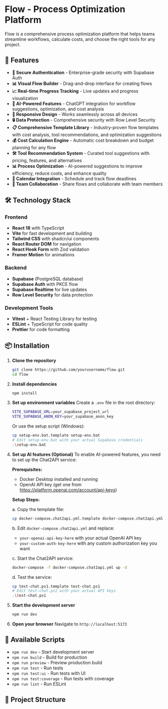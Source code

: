 # Flow - Process Optimization Platform

<!-- Updated for Vercel deployment with environment variables -->
<!-- Fixed Supabase URL format -->

Flow is a comprehensive process optimization platform that helps teams streamline workflows, calculate costs, and choose the right tools for any project.

## 🚀 Features

- **🔐 Secure Authentication** - Enterprise-grade security with Supabase Auth
- **📊 Visual Flow Builder** - Drag-and-drop interface for creating flows
- **📈 Real-time Progress Tracking** - Live updates and progress visualization
- **🤖 AI-Powered Features** - ChatGPT integration for workflow suggestions, optimization, and cost analysis
- **📱 Responsive Design** - Works seamlessly across all devices
- **🔒 Data Protection** - Comprehensive security with Row Level Security
- **📋 Comprehensive Template Library** - Industry-proven flow templates with cost analysis, tool recommendations, and optimization suggestions
- **💰 Cost Calculation Engine** - Automatic cost breakdown and budget planning for any flow
- **🛠️ Tool Recommendation System** - Curated tool suggestions with pricing, features, and alternatives
- **📊 Process Optimization** - AI-powered suggestions to improve efficiency, reduce costs, and enhance quality
- **📅 Calendar Integration** - Schedule and track flow deadlines
- **👥 Team Collaboration** - Share flows and collaborate with team members

## 🛠️ Technology Stack

### Frontend
- **React 18** with TypeScript
- **Vite** for fast development and building
- **Tailwind CSS** with shadcn/ui components
- **React Router DOM** for navigation
- **React Hook Form** with Zod validation
- **Framer Motion** for animations

### Backend
- **Supabase** (PostgreSQL database)
- **Supabase Auth** with PKCE flow
- **Supabase Realtime** for live updates
- **Row Level Security** for data protection

### Development Tools
- **Vitest** + React Testing Library for testing
- **ESLint** + TypeScript for code quality
- **Prettier** for code formatting

## 📦 Installation

1. **Clone the repository**
   ```bash
   git clone https://github.com/yourusername/flow.git
   cd flow
   ```

2. **Install dependencies**
   ```bash
   npm install
   ```

3. **Set up environment variables**
   Create a `.env` file in the root directory:
   ```bash
   VITE_SUPABASE_URL=your_supabase_project_url
   VITE_SUPABASE_ANON_KEY=your_supabase_anon_key
   ```
   
   Or use the setup script (Windows):
   ```bash
   cp setup-env.bat.template setup-env.bat
   # Edit setup-env.bat with your actual Supabase credentials
   .\setup-env.bat
   ```

4. **Set up AI features (Optional)**
   To enable AI-powered features, you need to set up the Chat2API service:
   
   **Prerequisites:**
   - Docker Desktop installed and running
   - OpenAI API key (get one from https://platform.openai.com/account/api-keys)
   
   **Setup Steps:**
   
   a. Copy the template file:
   ```bash
   cp docker-compose.chat2api.yml.template docker-compose.chat2api.yml
   ```
   
   b. Edit `docker-compose.chat2api.yml` and replace:
   - `your-openai-api-key-here` with your actual OpenAI API key
   - `your-custom-auth-key-here` with any custom authorization key you want
   
   c. Start the Chat2API service:
   ```bash
   docker-compose -f docker-compose.chat2api.yml up -d
   ```
   
   d. Test the service:
   ```bash
   cp test-chat.ps1.template test-chat.ps1
   # Edit test-chat.ps1 with your actual API keys
   .\test-chat.ps1
   ```

5. **Start the development server**
   ```bash
   npm run dev
   ```

6. **Open your browser**
   Navigate to `http://localhost:5173`

## 🔧 Available Scripts

- `npm run dev` - Start development server
- `npm run build` - Build for production
- `npm run preview` - Preview production build
- `npm run test` - Run tests
- `npm run test:ui` - Run tests with UI
- `npm run test:coverage` - Run tests with coverage
- `npm run lint` - Run ESLint

## 📁 Project Structure

```
```